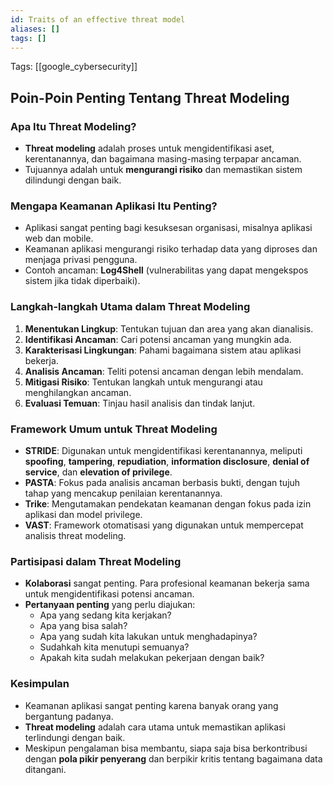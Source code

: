 ```yaml
---
id: Traits of an effective threat model
aliases: []
tags: []
---
```


Tags: [[google_cybersecurity]]

## Poin-Poin Penting Tentang Threat Modeling

### Apa Itu Threat Modeling?
- **Threat modeling** adalah proses untuk mengidentifikasi aset, kerentanannya, dan bagaimana masing-masing terpapar ancaman.
- Tujuannya adalah untuk **mengurangi risiko** dan memastikan sistem dilindungi dengan baik.

### Mengapa Keamanan Aplikasi Itu Penting?
- Aplikasi sangat penting bagi kesuksesan organisasi, misalnya aplikasi web dan mobile.
- Keamanan aplikasi mengurangi risiko terhadap data yang diproses dan menjaga privasi pengguna.
- Contoh ancaman: **Log4Shell** (vulnerabilitas yang dapat mengekspos sistem jika tidak diperbaiki).

### Langkah-langkah Utama dalam Threat Modeling
1. **Menentukan Lingkup**: Tentukan tujuan dan area yang akan dianalisis.
2. **Identifikasi Ancaman**: Cari potensi ancaman yang mungkin ada.
3. **Karakterisasi Lingkungan**: Pahami bagaimana sistem atau aplikasi bekerja.
4. **Analisis Ancaman**: Teliti potensi ancaman dengan lebih mendalam.
5. **Mitigasi Risiko**: Tentukan langkah untuk mengurangi atau menghilangkan ancaman.
6. **Evaluasi Temuan**: Tinjau hasil analisis dan tindak lanjut.

### Framework Umum untuk Threat Modeling
- **STRIDE**: Digunakan untuk mengidentifikasi kerentanannya, meliputi **spoofing**, **tampering**, **repudiation**, **information disclosure**, **denial of service**, dan **elevation of privilege**.
- **PASTA**: Fokus pada analisis ancaman berbasis bukti, dengan tujuh tahap yang mencakup penilaian kerentanannya.
- **Trike**: Mengutamakan pendekatan keamanan dengan fokus pada izin aplikasi dan model privilege.
- **VAST**: Framework otomatisasi yang digunakan untuk mempercepat analisis threat modeling.

### Partisipasi dalam Threat Modeling
- **Kolaborasi** sangat penting. Para profesional keamanan bekerja sama untuk mengidentifikasi potensi ancaman.
- **Pertanyaan penting** yang perlu diajukan:
  - Apa yang sedang kita kerjakan?
  - Apa yang bisa salah?
  - Apa yang sudah kita lakukan untuk menghadapinya?
  - Sudahkah kita menutupi semuanya?
  - Apakah kita sudah melakukan pekerjaan dengan baik?

### Kesimpulan
- Keamanan aplikasi sangat penting karena banyak orang yang bergantung padanya.
- **Threat modeling** adalah cara utama untuk memastikan aplikasi terlindungi dengan baik.
- Meskipun pengalaman bisa membantu, siapa saja bisa berkontribusi dengan **pola pikir penyerang** dan berpikir kritis tentang bagaimana data ditangani.
